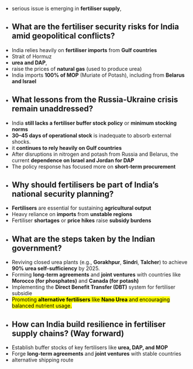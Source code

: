 - serious issue is emerging in **fertiliser supply**,
- ## **What are the fertiliser security risks for India amid geopolitical conflicts?**
- India relies heavily on **fertiliser imports** from **Gulf countries**
- Strait of Hormuz
- **urea and DAP**,
- raise the prices of **natural gas** (used to produce urea)
- India imports **100% of MOP** (Muriate of Potash), including from **Belarus and Israel**
- ## **What lessons from the Russia-Ukraine crisis remain unaddressed?**
- India **still lacks a fertiliser buffer stock policy** or **minimum stocking norms**
- **30–45 days of operational stock** is inadequate to absorb external shocks.
- it **continues to rely heavily on Gulf countries**
- After disruptions in nitrogen and potash from Russia and Belarus, the current **dependence on Israel and Jordan for DAP**
- The policy response has focused more on **short-term procurement**
- ## **Why should fertilisers be part of India’s national security planning?**
- **Fertilisers** are essential for sustaining **agricultural output**
- Heavy reliance on **imports** from **unstable regions**
- Fertiliser **shortages** or **price hikes** raise **subsidy burdens**
- ## **What are the steps taken by the Indian government?**
- Reviving closed urea plants (e.g., **Gorakhpur**, **Sindri**, **Talcher**) to achieve **90% urea self-sufficiency** by 2025.
- Forming **long-term agreements** and **joint ventures** with countries like **Morocco (for phosphates)** and **Canada (for potash)**
- Implementing the **Direct Benefit Transfer (DBT)** system for fertiliser subsidie
- <mark class="hltr-boom-bam">Promoting **alternative fertilisers** like **Nano Urea** and encouraging balanced nutrient usage.</mark>
- ## **How can India build resilience in fertiliser supply chains? (Way forward)**
- Establish buffer stocks of key fertilisers like **urea, DAP, and MOP**
- Forge **long-term agreements** and **joint ventures** with stable countries
- alternative shipping route
